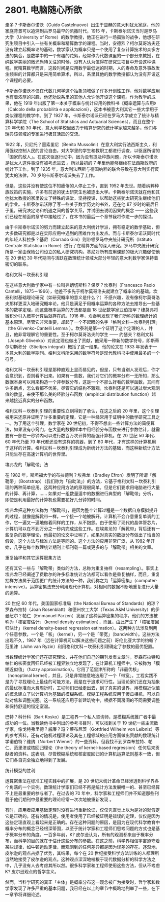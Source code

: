 # 2801. 电脑随心所欲

圭多？卡斯泰尔诺沃（Guido Castelnuovo）出生于显赫的意大利犹太家庭，他的家庭背景可以追溯到古罗马最早的凯撒时代。1915 年，卡斯泰尔诺沃当时是罗马大学（University of Rome）的数学教授，他正在进行一场孤独的战争，他想在研究生项目中引入一些有关概率和精算数学的课程。当时，安德烈？柯尔莫哥洛夫还没有建立起概率论的基础，数学家认为概率只是一个使用了复杂计算技术的众多方法的集合，是数学中的一个有趣的花絮，经常作为代数课里的一个部分来教授，在纯数学美丽的微光尚待关注的时候，没有人认为值得在研究生项目中开设这种课程。就精算数学而言，这段时间是应用数学最低迷的时期，人的寿命及意外事故发生频率的计算都只是采用简单算术，所以，系里其他的数学教授都认为没有开设这个课程的必要。

卡斯泰尔诺沃不仅在代数几何学这个抽象领域做了许多开创性工作，他对数学应用也有着浓厚的兴趣，他还劝说系里的其他人允许他开设这个课程。作为教学的成果，他在 1919 年出版了第一本关于概率与统计应用的教科书《概率运算与应用》（Calcolo della probabilità e applicazioni），这本书被意大利其它一些大学用于类似课程的教学中。到了 1927 年，卡斯泰尔诺沃已经在罗马大学成立了统计与精算科学学院（The School of Statistics and Actuarial Sciences），而且在整个 20 年代和 30 年代，意大利学校里致力于精算研究的统计学家越来越多，他们与瑞典该领域的专家进行极其活跃的交流。

1922 年，贝尼托？墨索里尼（Benito Mussolini）在意大利实行法西斯主久，利用强权控制人民的言论自由，对大学里的学生和教职工都进行调查，以驱逐所谓的「国家的敌人」。在这次驱逐行动中，因为没有提及种族问题，所以卡斯泰尔诺沃是犹太人这件事没有被考虑进去 。所以最初的 7 年里他能够继续在法西斯政府的统计下工作。到了 1935 年，意大利法西斯与德国纳粹的联合导致在意大利实行反犹太的法律，70 岁的卡斯泰尔诺沃失去了工作。

但是，这些并没有使这位不知疲倦的人停止工作，直到 1952 年去世。随着纳粹种族政策的实施，许多有前途的犹太研究生也被逐出大学。卡斯泰尔诺沃就在他和其他犹太教授的家里设立了特殊的课堂，坚持授课，以帮助这些犹太研究生继续他们的学业。卡斯泰尔诺沃除了写一些关于数学历史的书外，还在他 87 岁时的最后日子里，研究决定论和机遇之间的哲学关系，并试图去说明因果的概念 —— 这些我们已经在前面的章节中接触过了，在本书的最后一个章节我将作进一步的探讨。

由于卡斯泰尔诺沃的努力而建立起来的意大利统计学派，拥有稳定的数学基础，但大多数研究都是以在实际应用中遇到的困难作为出发点。而与卡斯泰尔诺沃同时代的年轻人科拉多？基尼（Corrado Gini）则带领罗马中央统计研究所（Istituto Centrale Statistica in Rome）进行了在精算方面的深入研究。罗马中央统计研究所是一家由保险公司设立的私人研究机构。基尼对所有应用课题的极大兴趣促使他在 20 世纪 30 年代期间与活跃在数理统计领域大部分年轻的意大利数学家保持着密切的联系。

格利文科－坎泰利引理

在这些意大利数学家中有一位叫弗朗切斯科？保罗？坎泰利（Francesco Paolo Cantelli，1875－1966），他差不多先于柯尔莫哥洛夫就建立了概率论的基础。坎泰利对基础理论研究（如研究概率的意义是什么？）不感兴趣，没有像柯尔莫哥洛夫那样更深入地研究概率论，他只是满足于用概率运算的各种方法去推导出一些基本的数学定理，而这些概率运算的方法都是自 18 世纪数学家亚伯拉罕？棣莫弗将微积分引入概率计算后就存在的。1916 年，坎泰利发现了我们所称的数理统计的基本原理。尽管它非常重要，却起了一个不起眼的名字「格利文科－坎泰利引理」（the Glivenko-Cantelli Lemma ）。坎泰利是第一个证明了这个定理的人，并且，他非常理解它的重要性。至于柯尔莫哥洛夫的学生 —— 约瑟夫？格利文科（Joseph Glivenko）对此定理也做出了贡献，他采用一种新的数学符号，即斯蒂尔切斯积分（Stieltjes integral）概括了这一结果，他的论文在 1933 年发表于一本意大利的数学期刊。格利文科所采用的数学符号是现代教科书中使用最多的一个符号。

格利文科－坎泰利引理是那种直观上显而易见的，但是，只有当别人发现后，你才会意识到，否则看不出来。如果有一些数，我们对它们的概率分布一无所知，那么数据本身可以用来构造一个非参数分布，这是一个不那么好看的数学函数，其间有许多断点，怎么看都不优美，尽管它的结构不雅观，坎泰利还是可以通过增大观测值的数量，来使不那么美的经验分布函数（empirical distribution function）越来越接近真实的分布函数。

格利文科－坎泰利引理的重要性立刻得到了承认，在这之后的 20 年里，这个引理被用来还原并证明了许多重要的定理，它是一种经常用于证明中的数学研究工具之一。为了用这个引理，数学家在 20 世纪初，不得不想出一些计算方法的简便算法，如果没有小窍门，在大量的数据样本中用经验分布函数来进行参数估计，就需要有一部在一秒钟内可以进行数百万次计算的超强计算机。在 20 世纪 50 年代、60 年代乃至 70 年代都还没有这样的机器，到了 80 年代，才有这样的计算机用于这样的计算。格利文科－坎泰利引理成为新统计方法的基础，而这种新统计方法只能生存在高速计算机的世界里。

埃弗龙的「解靴带」法

在 1982 年，斯坦福大学的布拉德利？埃弗龙（Bradley Efron）发明了所谓「解靴带」（Bootstrap）（我们称为「自助法」）的方法，它基于格利文科－坎泰利引理的两种简单应用。这两种应用方法的原理很简单，但是它们要求用电脑进行大量的计算、再计算，…… 如果对一组数量适中的数据进行典型的「解靴带」分析，即使是利用最好的计算机也需要花好几分钟的时间。

埃弗龙把这种方法称为「解靴带」，是因为整个计算过程是一个数据自身模拟提升的过程，就像是解靴带一样，一个接一个地被解开。计算机不会介意重复单调的工作，它一遍又一遍地做着同样的工作，从不抱怨。由于使用了现代的晶体管芯片，计算机可以在不到万分之一秒内完成这些工作。在埃弗龙的「解靴带」背后还有一些复杂的数学理论，他最初的论文中证明了，如果对真实的数据分布做出了恰当的假设，这个方法与标准方法是等同的。这个方法的应用非常广泛，从 1982 年开始，几乎在每个数理统计期刊上都刊载一篇或更多的与「解靴带」相关的文章。

重复抽样和其它运算密集方法

还有其它一些与「解靴带」类似的方法，总称为重复抽样（resampling）。事实上埃弗龙已经阐述了费歇尔的许多标准统计方法都可以看作是重复抽样，而且，重复抽样方法属于范围更广的统计方法的一种，我们称之为「运算密集」（computer-intensive）。运算密集法充分利用现代计算机，对相同的数据不断地重复进行大量的运算。

20 世纪 60 年代，美国国家标准局（the National Bureau of Standards）的琼？罗森布拉特（Joan Rosenblatt）和德州农工大学（Texas A&M University）的伊曼纽尔？帕仁（Emmanuel Parzen）发展了这种运算密集的程序，他们的方法被称为「核密度估计」（kernel density estimation），而且，由此产生了「核密度回归估计」（kernel density-based regression estimation）。这两种方法涉及到两个任意参数，一个是「核」（kernel），另一个是「带宽」（bandwidth）。这些方法出现不久，1967 年（远在计算机可以解决这些问题之前）哥伦比亚大学的约翰？范里津（John van Ryzin）利用格利文科－坎泰利引理确定了参数的最优配置。

当数理统计学家们还在研究理论，并在他们自己的期刊发表文章时，罗森布拉特和帕仁的核密度回归已经被工程界独立地发现了，在计算机工程师中，它被称为「模糊近似值」（fuzzy approximation）。它用了范里津所称的「非最优核」（nonoptimal kernel），并且，只是非常随意地选用了一个「带宽」。工程实践不是为了寻找理论上最佳的可能方法，而是在于追求可行性。当理论家们还在为抽象的最优标准而大费周折时，工程师们已经走出去，到了真实的世界，用模糊近似值的概念建立了以计算机为基础的模糊系统。模糊工程系统应用于傻瓜相机，可以自动对焦和调整光圈。这一系统还应用于新建筑物中，根据不同房间的不同需要调整和保持舒适的恒定室温。

巴特？科什科（Bart Kosko）是工程界一个私人咨询师，是模糊系统推广者中最成功的一位。当我读他书中列出的参考书目时，可以找到关于 19 世纪一些主流数学家，像戈特弗里德？威廉？冯？莱布尼茨（Gottfried Wilhelm von Leibniz）等的参考资料，还有对随机过程理论及其在工程领域的应用方面做出贡献的数理统计学诺伯特？维纳（Norbert Wiener）的一些资料。但我找不到罗森布拉特、帕仁、范里津或核回归理论（the theory of kernel-based regression）任何后来贡献者的资料。这表明，尽管模糊系统和核密度回归的计算机运算法则基本一致，但它们各自完全独立地得到了发展。

统计模型的胜利

运算密集法在标准工程实践中的扩展，是 20 世纪末统计革命已经渗透到科学界各个角落的一个实例。数理统计学家们已经不再是统计方法发展唯一的、甚至已经算不上是最重要的参与者了。在过去的 70 年中，科学家和工程师们并不知道那些刊载于他们期刊中最重要的理论经常一次次地被重新发现 。

有时，应用者应用基础定理时没有进行重新论证，仅仅凭直觉上以为是对的就假定它是正确的。还有的情况是，使用者使用了已经被证明是错误的定理，仅仅是因为这些定理直观上看起来是正确的。存在这种问题的原因，是因为在现代科学教育中概率分布的概念已经根深蒂固，以至于统计学家和工程师们思考问题的方式也是基于概率分布的角度。一百多年前，K? 皮尔逊认为，所有的观测都来自于概率分布，而科学的目的就在于估计这些分布的参数。在这之前，科学界相信宇宙遵守着某些规律，如牛顿运动定律，而观测到的任何差异都是因为误差的存在。逐渐地，皮尔逊的观点占据了优势，其结果，每个在 20 世纪接受科学方法训练的人都理所当然地接受了皮尔逊的观点。这种观点深深地植根于现代数据分析的科学方法之中，几乎没有人去考虑其所以然。很多科学家和工程师使用这些方法，但从不考虑 K? 皮尔逊观点的哲学含义。

然而，当科学研究的真正「主体」是概率分布这一观念被广为接受时，哲学家和数学家发现了许多严重的基本问题，我已经在以上的章节中概略地列举了一些，在下一章节将详细论述。